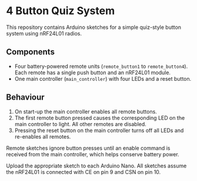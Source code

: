 # 4 Button Quiz System

This repository contains Arduino sketches for a simple quiz-style button system using
nRF24L01 radios.

## Components

- Four battery-powered remote units (`remote_button1` to `remote_button4`).
  Each remote has a single push button and an nRF24L01 module.
- One main controller (`main_controller`) with four LEDs and a reset button.

## Behaviour

1. On start-up the main controller enables all remote buttons.
2. The first remote button pressed causes the corresponding LED on the main
   controller to light. All other remotes are disabled.
3. Pressing the reset button on the main controller turns off all LEDs and
   re-enables all remotes.

Remote sketches ignore button presses until an enable command is received from
the main controller, which helps conserve battery power.

Upload the appropriate sketch to each Arduino Nano. All sketches assume the
nRF24L01 is connected with CE on pin 9 and CSN on pin 10.


